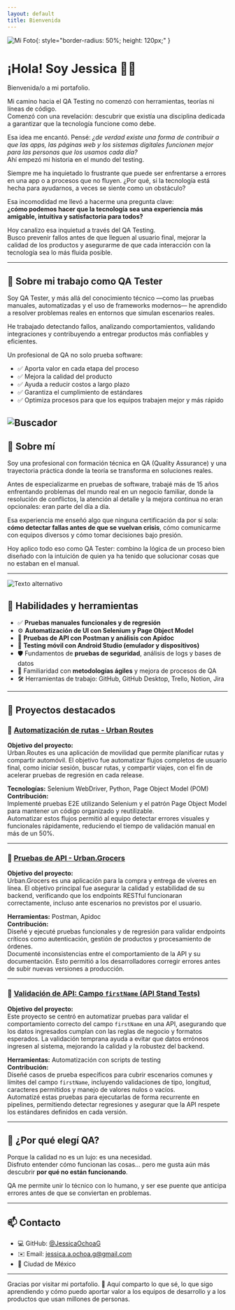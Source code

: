 ```yaml
---
layout: default
title: Bienvenida
---
```

![Mi Foto](/assets/images/foto-perfil.jpg){: style="border-radius: 50%; height: 120px;" }


# ¡Hola! Soy Jessica 👩‍💻

Bienvenida/o a mi portafolio.

Mi camino hacia el QA Testing no comenzó con herramientas, teorías ni líneas de código.  
Comenzó con una revelación: descubrir que existía una disciplina dedicada a garantizar que la tecnología funcione como debe.

Esa idea me encantó. Pensé: *¿de verdad existe una forma de contribuir a que las apps, las páginas web y los sistemas digitales funcionen mejor para las personas que los usamos cada día?*  
Ahí empezó mi historia en el mundo del testing.

Siempre me ha inquietado lo frustrante que puede ser enfrentarse a errores en una app o a procesos que no fluyen. ¿Por qué, si la tecnología está hecha para ayudarnos, a veces se siente como un obstáculo?

Esa incomodidad me llevó a hacerme una pregunta clave:  
**¿cómo podemos hacer que la tecnología sea una experiencia más amigable, intuitiva y satisfactoria para todos?**

Hoy canalizo esa inquietud a través del QA Testing.  
Busco prevenir fallos antes de que lleguen al usuario final, mejorar la calidad de los productos y asegurarme de que cada interacción con la tecnología sea lo más fluida posible.

---

## 🎯 Sobre mi trabajo como QA Tester

Soy QA Tester, y más allá del conocimiento técnico —como las pruebas manuales, automatizadas y el uso de frameworks modernos— he aprendido a resolver problemas reales en entornos que simulan escenarios reales.

He trabajado detectando fallos, analizando comportamientos, validando integraciones y contribuyendo a entregar productos más confiables y eficientes.

Un profesional de QA no solo prueba software:

- ✅ Aporta valor en cada etapa del proceso  
- ✅ Mejora la calidad del producto  
- ✅ Ayuda a reducir costos a largo plazo  
- ✅ Garantiza el cumplimiento de estándares  
- ✅ Optimiza procesos para que los equipos trabajen mejor y más rápido

![Buscador](/assets/images/buscador1.jpg)
---

## 💼 Sobre mí

Soy una profesional con formación técnica en QA (Quality Assurance) y una trayectoria práctica donde la teoría se transforma en soluciones reales.

Antes de especializarme en pruebas de software, trabajé más de 15 años enfrentando problemas del mundo real en un negocio familiar, donde la resolución de conflictos, la atención al detalle y la mejora continua no eran opcionales: eran parte del día a día.

Esa experiencia me enseñó algo que ninguna certificación da por sí sola: **cómo detectar fallas antes de que se vuelvan crisis**, cómo comunicarme con equipos diversos y cómo tomar decisiones bajo presión.

Hoy aplico todo eso como QA Tester: combino la lógica de un proceso bien diseñado con la intuición de quien ya ha tenido que solucionar cosas que no estaban en el manual.

---
![Texto alternativo](/assets/images/herramientas1.jpg)

## 🔧 Habilidades y herramientas

- ✅ **Pruebas manuales funcionales y de regresión**  
- ⚙️ **Automatización de UI con Selenium y Page Object Model**  
- 🔌 **Pruebas de API con Postman y análisis con Apidoc**  
- 📱 **Testing móvil con Android Studio (emulador y dispositivos)**  
- 🛡️ Fundamentos de **pruebas de seguridad**, análisis de logs y bases de datos  
- 🔁 Familiaridad con **metodologías ágiles** y mejora de procesos de QA  
- 🛠️ Herramientas de trabajo: GitHub, GitHub Desktop, Trello, Notion, Jira

---

## 🚀 Proyectos destacados

### 🔹 [Automatización de rutas - Urban Routes](https://github.com/JessicaOchoaG/qa-project-Urban-Routes-es)
**Objetivo del proyecto:**  
Urban.Routes es una aplicación de movilidad que permite planificar rutas y compartir automóvil. El objetivo fue automatizar flujos completos de usuario final, como iniciar sesión, buscar rutas, y compartir viajes, con el fin de acelerar pruebas de regresión en cada release.  

**Tecnologías:** Selenium WebDriver, Python, Page Object Model (POM)  
**Contribución:**  
Implementé pruebas E2E utilizando Selenium y el patrón Page Object Model para mantener un código organizado y reutilizable.  
Automatizar estos flujos permitió al equipo detectar errores visuales y funcionales rápidamente, reduciendo el tiempo de validación manual en más de un 50%.

---

### 🔹 [Pruebas de API - Urban.Grocers](https://github.com/JessicaOchoaG/qa-project-Urban-Grocers-app-es)
**Objetivo del proyecto:**  
Urban.Grocers es una aplicación para la compra y entrega de víveres en línea. El objetivo principal fue asegurar la calidad y estabilidad de su backend, verificando que los endpoints RESTful funcionaran correctamente, incluso ante escenarios no previstos por el usuario.  

**Herramientas:** Postman, Apidoc  
**Contribución:**  
Diseñé y ejecuté pruebas funcionales y de regresión para validar endpoints críticos como autenticación, gestión de productos y procesamiento de órdenes.  
Documenté inconsistencias entre el comportamiento de la API y su documentación. Esto permitió a los desarrolladores corregir errores antes de subir nuevas versiones a producción.

---

### 🔹 [Validación de API: Campo `firstName` (API Stand Tests)](https://github.com/JessicaOchoaG/api_stand_tests)
**Objetivo del proyecto:**  
Este proyecto se centró en automatizar pruebas para validar el comportamiento correcto del campo `firstName` en una API, asegurando que los datos ingresados cumplan con las reglas de negocio y formatos esperados. La validación temprana ayuda a evitar que datos erróneos ingresen al sistema, mejorando la calidad y la robustez del backend.  

**Herramientas:** Automatización con scripts de testing  
**Contribución:**  
Diseñé casos de prueba específicos para cubrir escenarios comunes y límites del campo `firstName`, incluyendo validaciones de tipo, longitud, caracteres permitidos y manejo de valores nulos o vacíos.  
Automatizé estas pruebas para ejecutarlas de forma recurrente en pipelines, permitiendo detectar regresiones y asegurar que la API respete los estándares definidos en cada versión. 

---

## 🧭 ¿Por qué elegí QA?

Porque la calidad no es un lujo: es una necesidad.  
Disfruto entender cómo funcionan las cosas... pero me gusta aún más descubrir **por qué no están funcionando**.

QA me permite unir lo técnico con lo humano, y ser ese puente que anticipa errores antes de que se conviertan en problemas.

---

## 📫 Contacto

- 💻 GitHub: [@JessicaOchoaG](https://github.com/JessicaOchoaG)
- ✉️ Email: jessica.a.ochoa.g@gmail.com
- 📍 Ciudad de México

---

Gracias por visitar mi portafolio.   🙌
Aquí comparto lo que sé, lo que sigo aprendiendo y cómo puedo aportar valor a los equipos de desarrollo y a los productos que usan millones de personas.

